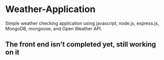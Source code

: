 # Weather-Application
Simple weather checking application using javascript, node.js, express.js, MongoDB, mongoose, and Open Weather API.
## The front end isn't completed yet, still working on it
